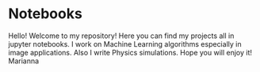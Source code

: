 # Notebooks
Hello! Welcome to my repository! Here you can find my projects all in jupyter notebooks.
I work on Machine Learning algorithms especially in image applications. Also I write Physics simulations.
Hope you will enjoy it!
Marianna
